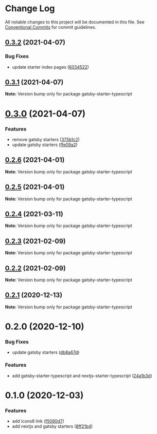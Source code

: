 # Change Log

All notable changes to this project will be documented in this file.
See [Conventional Commits](https://conventionalcommits.org) for commit guidelines.

## [0.3.2](https://github.com/reflexjs/reflexjs/compare/gatsby-starter-typescript@0.3.1...gatsby-starter-typescript@0.3.2) (2021-04-07)


### Bug Fixes

* update starter index pages ([6034522](https://github.com/reflexjs/reflexjs/commit/603452293868b42066a82a28890f6d914aebfa3b))





## [0.3.1](https://github.com/reflexjs/reflexjs/compare/gatsby-starter-typescript@0.3.0...gatsby-starter-typescript@0.3.1) (2021-04-07)

**Note:** Version bump only for package gatsby-starter-typescript





# [0.3.0](https://github.com/reflexjs/reflexjs/compare/gatsby-starter-typescript@1.0.0-alpha.0...gatsby-starter-typescript@0.3.0) (2021-04-07)


### Features

* remove gatsby starters ([375b1c2](https://github.com/reflexjs/reflexjs/commit/375b1c2e498c0d20c1ae48078b8017d405c3c025))
* update gatsby starters ([ffe09a2](https://github.com/reflexjs/reflexjs/commit/ffe09a2951de85a2a1538f478635f41ce8556514))





## [0.2.6](https://github.com/reflexjs/reflexjs/compare/gatsby-starter-typescript@0.2.5...gatsby-starter-typescript@0.2.6) (2021-04-01)

**Note:** Version bump only for package gatsby-starter-typescript





## [0.2.5](https://github.com/reflexjs/reflexjs/compare/gatsby-starter-typescript@0.2.4...gatsby-starter-typescript@0.2.5) (2021-04-01)

**Note:** Version bump only for package gatsby-starter-typescript





## [0.2.4](https://github.com/reflexjs/reflexjs/compare/gatsby-starter-typescript@0.2.3...gatsby-starter-typescript@0.2.4) (2021-03-11)

**Note:** Version bump only for package gatsby-starter-typescript





## [0.2.3](https://github.com/reflexjs/reflexjs/compare/gatsby-starter-typescript@0.2.2...gatsby-starter-typescript@0.2.3) (2021-02-09)

**Note:** Version bump only for package gatsby-starter-typescript





## [0.2.2](https://github.com/reflexjs/reflexjs/compare/gatsby-starter-typescript@0.2.1...gatsby-starter-typescript@0.2.2) (2021-02-09)

**Note:** Version bump only for package gatsby-starter-typescript





## [0.2.1](https://github.com/reflexjs/reflexjs/compare/gatsby-starter-typescript@0.2.0...gatsby-starter-typescript@0.2.1) (2020-12-13)

**Note:** Version bump only for package gatsby-starter-typescript





# 0.2.0 (2020-12-10)


### Bug Fixes

* update gatsby starters ([db8a67d](https://github.com/reflexjs/reflexjs/commit/db8a67d103cc6a3dfb94991d1e01fe7b46119dd6))


### Features

* add gatsby-starter-typescript and nextjs-starter-typescript ([24a1b3d](https://github.com/reflexjs/reflexjs/commit/24a1b3df0945968f3a313729e566bf19288bb826))





# 0.1.0 (2020-12-03)


### Features

* add icons8 link ([f5080d7](https://github.com/reflexjs/reflex/commit/f5080d7613732646eb29f7a4502e8c7f2dce9600))
* add nextjs and gatsby starters ([8ff21b4](https://github.com/reflexjs/reflex/commit/8ff21b4ed62edcc69b4c9fb4b4884ee5155527b8))
